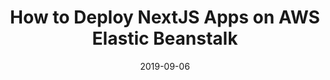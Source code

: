 ---
title: How to Deploy NextJS Apps on AWS Elastic Beanstalk
excerpt: >-
  My dive into Typescript. When I think you should use it, when I think you shouldn't, and all the gotchas along the way.
date: '2019-09-06'
thumb_img_path: images/building-wealth-podcast-image.png
content_img_path: images/building-wealth-podcast-image.png
template: post
twitter_image: images/building-wealth-podcast-image.png
tags: ['software-exploration']
---